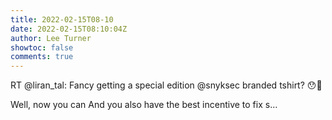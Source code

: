 ```yaml
---
title: 2022-02-15T08-10
date: 2022-02-15T08:10:04Z
author: Lee Turner
showtoc: false
comments: true
---
```


RT @liran_tal: Fancy getting a special edition @snyksec branded tshirt? 😯👚

Well, now you can
And you also have the best incentive to fix s…

